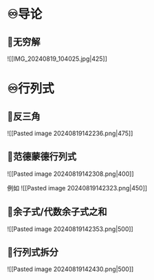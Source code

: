 # ♾️导论
## 💫无穷解
![[IMG_20240819_104025.jpg|425]]


# ♾️行列式
## 💫反三角
![[Pasted image 20240819142236.png|475]]

## 💫范德蒙德行列式
![[Pasted image 20240819142308.png|400]]

例如
![[Pasted image 20240819142323.png|450]]


## 💫余子式/代数余子式之和
![[Pasted image 20240819142353.png|500]]

## 💫行列式拆分
![[Pasted image 20240819142430.png|500]]